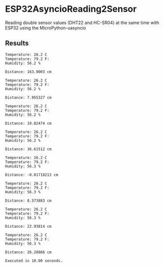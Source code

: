 # ESP32AsyncioReading2Sensor
Reading double sensor values (DHT22 and HC-SR04) at the same time with ESP32 using the MicroPython-uasyncio

## Results
```
Temperature: 26.2 C
Temperature: 79.2 F:
Humidity: 56.2 %

Distance: 163.9003 cm

Temperature: 26.2 C
Temperature: 79.2 F:
Humidity: 56.2 %

Distance: 7.955327 cm

Temperature: 26.2 C
Temperature: 79.2 F:
Humidity: 56.2 %

Distance: 10.82474 cm

Temperature: 26.2 C
Temperature: 79.2 F:
Humidity: 56.2 %

Distance: 36.61512 cm

Temperature: 26.2 C
Temperature: 79.2 F:
Humidity: 56.3 %

Distance: -0.01718213 cm

Temperature: 26.2 C
Temperature: 79.2 F:
Humidity: 56.3 %

Distance: 8.573883 cm

Temperature: 26.2 C
Temperature: 79.2 F:
Humidity: 56.3 %

Distance: 22.93814 cm

Temperature: 26.2 C
Temperature: 79.2 F:
Humidity: 56.3 %

Distance: 26.28866 cm

Executed in 10.00 seconds.
```
